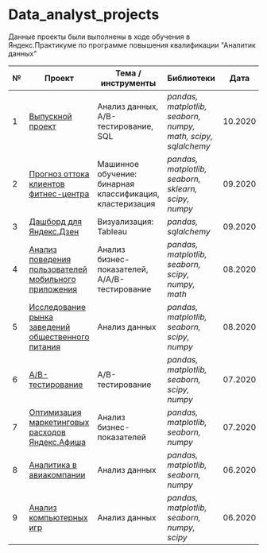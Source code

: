 # Data_analyst_projects
Данные проекты были выполнены в ходе обучения в Яндекс.Практикуме по программе повышения квалификации "Аналитик данных" 


№ | Проект | Тема / инструменты | Библиотеки | Дата 
--- | --- | --- | --- | ---
1 | [Выпускной проект](https://github.com/rrishkulova/Data_analyst_projects/tree/main/%D0%92%D1%8B%D0%BF%D1%83%D1%81%D0%BA%D0%BD%D0%BE%D0%B9%20%D0%BF%D1%80%D0%BE%D0%B5%D0%BA%D1%82) | Анализ данных, A/B-тестирование, SQL | *pandas, matplotlib, seaborn, numpy, math, scipy, sqlalchemy* | 10.2020   
2 | [Прогноз оттока клиентов фитнес-центра](https://github.com/rrishkulova/Data_analyst_projects/tree/main/%D0%9F%D1%80%D0%BE%D0%B3%D0%BD%D0%BE%D0%B7%20%D0%BE%D1%82%D1%82%D0%BE%D0%BA%D0%B0%20%D0%BA%D0%BB%D0%B8%D0%B5%D0%BD%D1%82%D0%BE%D0%B2) | Машинное обучение: бинарная классификация, кластеризация | *pandas, matplotlib, seaborn, sklearn, scipy, numpy* | 09.2020
3 | [Дашборд для Яндекс.Дзен](https://github.com/rrishkulova/Data_analyst_projects/tree/main/%D0%94%D0%B0%D1%88%D0%B1%D0%BE%D1%80%D0%B4%20%D0%B4%D0%BB%D1%8F%20%D0%AF%D0%BD%D0%B4%D0%B5%D0%BA%D1%81.%D0%94%D0%B7%D0%B5%D0%BD) | Визуализация: Tableau | *pandas, sqlalchemy* | 09.2020
4 | [Анализ поведения пользователей мобильного приложения](https://github.com/rrishkulova/Data_analyst_projects/tree/main/%D0%90%D0%BD%D0%B0%D0%BB%D0%B8%D0%B7%20%D0%BF%D0%BE%D0%B2%D0%B5%D0%B4%D0%B5%D0%BD%D0%B8%D1%8F%20%D0%BF%D0%BE%D0%BB%D1%8C%D0%B7%D0%BE%D0%B2%D0%B0%D1%82%D0%B5%D0%BB%D0%B5%D0%B9) | Анализ бизнес-показателей,   A/A/B-тестирование | *pandas, matplotlib, seaborn, scipy, numpy, math* | 08.2020
5 | [Исследование рынка заведений общественного питания](https://github.com/rrishkulova/Data_analyst_projects/tree/main/%D0%98%D1%81%D1%81%D0%BB%D0%B5%D0%B4%D0%BE%D0%B2%D0%B0%D0%BD%D0%B8%D0%B5%20%D1%80%D1%8B%D0%BD%D0%BA%D0%B0%20%D0%B7%D0%B0%D0%B2%D0%B5%D0%B4%D0%B5%D0%BD%D0%B8%D0%B9%20%D0%9E%D0%9F) | Анализ данных | *pandas, matplotlib, seaborn, scipy, numpy* | 08.2020
6 | [A/B-тестирование](https://github.com/rrishkulova/Data_analyst_projects/tree/main/%D0%90%D0%92-%D1%82%D0%B5%D1%81%D1%82%D0%B8%D1%80%D0%BE%D0%B2%D0%B0%D0%BD%D0%B8%D0%B5) | A/B-тестирование | *pandas, matplotlib, seaborn, scipy, numpy* | 07.2020
7 | [Оптимизация маркетинговых расходов Яндекс.Афиша](https://github.com/rrishkulova/Data_analyst_projects/tree/main/%D0%9E%D0%BF%D1%82%D0%B8%D0%BC%D0%B8%D0%B7%D0%B0%D1%86%D0%B8%D1%8F%20%D0%BC%D0%B0%D1%80%D0%BA%D0%B5%D1%82%D0%B8%D0%BD%D0%B3%D0%BE%D0%B2%D1%8B%D1%85%20%D1%80%D0%B0%D1%81%D1%85%D0%BE%D0%B4%D0%BE%D0%B2) |  Анализ бизнес-показателей | *pandas, matplotlib, seaborn, numpy* | 07.2020
8 | [Аналитика в авиакомпании](https://github.com/rrishkulova/Data_analyst_projects/tree/main/%D0%90%D0%BD%D0%B0%D0%BB%D0%B8%D1%82%D0%B8%D0%BA%D0%B0%20%D0%B2%20%D0%B0%D0%B2%D0%B8%D0%B0%D0%BA%D0%BE%D0%BC%D0%BF%D0%B0%D0%BD%D0%B8%D0%B8) | Анализ данных | *pandas, matplotlib, seaborn, numpy* | 06.2020
9 | [Анализ компьютерных игр](https://github.com/rrishkulova/Data_analyst_projects/tree/main/%D0%90%D0%BD%D0%B0%D0%BB%D0%B8%D0%B7%20%D0%BA%D0%BE%D0%BC%D0%BF%D1%8C%D1%8E%D1%82%D0%B5%D1%80%D0%BD%D1%8B%D1%85%20%D0%B8%D0%B3%D1%80) | Анализ данных | *pandas, matplotlib, seaborn, numpy, scipy* | 06.2020
